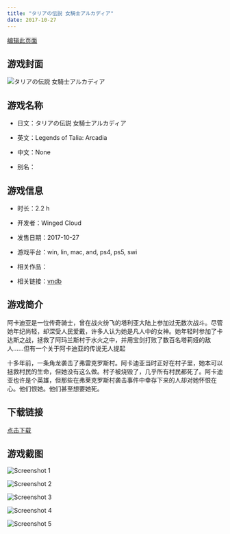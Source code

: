 ```yaml
---
title: "タリアの伝説 女騎士アルカディア"
date: 2017-10-27
---
```

[编辑此页面](https://github.com/ACG-3/ADV3-source/blob/main/source/_posts/%E3%82%BF%E3%83%AA%E3%82%A2%E3%81%AE%E4%BC%9D%E8%AA%AC%20%E5%A5%B3%E9%A8%8E%E5%A3%AB%E3%82%A2%E3%83%AB%E3%82%AB%E3%83%87%E3%82%A3%E3%82%A2.md)

## 游戏封面

![タリアの伝説 女騎士アルカディア](https%3A//pan.timero.xyz/onedrive/img_lib_001/%E3%82%BF%E3%83%AA%E3%82%A2%E3%81%AE%E4%BC%9D%E8%AA%AC%20%E5%A5%B3%E9%A8%8E%E5%A3%AB%E3%82%A2%E3%83%AB%E3%82%AB%E3%83%87%E3%82%A3%E3%82%A2_cover.avif)


## 游戏名称

- 日文：タリアの伝説 女騎士アルカディア
- 英文：Legends of Talia: Arcadia
- 中文：None

- 别名：


## 游戏信息

- 时长：2.2 h
- 开发者：Winged Cloud
- 发售日期：2017-10-27
- 游戏平台：win, lin, mac, and, ps4, ps5, swi
- 相关作品：

- 相关链接：[vndb](https://vndb.org/v22009)


## 游戏简介

阿卡迪亚是一位传奇骑士，曾在战火纷飞的塔利亚大陆上参加过无数次战斗。尽管她年纪尚轻，却深受人民爱戴，许多人认为她是凡人中的女神。她年轻时参加了卡达斯之战，拯救了阿玛兰斯村于水火之中，并用宝剑打败了数百名塔莉娅的敌人......但有一个关于阿卡迪亚的传说无人提起

十多年前，一条角龙袭击了弗雷克罗斯村。阿卡迪亚当时正好在村子里，她本可以拯救村民的生命，但她没有这么做。村子被烧毁了，几乎所有村民都死了。阿卡迪亚也许是个英雄，但那些在弗莱克罗斯村袭击事件中幸存下来的人却对她怀恨在心。他们恨她。他们甚至想要她死。




## 下载链接

[点击下载](https://pan.timero.xyz/onedrive/adv_lib_001/%E3%82%BF%E3%83%AA%E3%82%A2%E3%81%AE%E4%BC%9D%E8%AA%AC%20%E5%A5%B3%E9%A8%8E%E5%A3%AB%E3%82%A2%E3%83%AB%E3%82%AB%E3%83%87%E3%82%A3%E3%82%A2)


## 游戏截图


![Screenshot 1](https%3A//pan.timero.xyz/onedrive/img_lib_001/%E3%82%BF%E3%83%AA%E3%82%A2%E3%81%AE%E4%BC%9D%E8%AA%AC%20%E5%A5%B3%E9%A8%8E%E5%A3%AB%E3%82%A2%E3%83%AB%E3%82%AB%E3%83%87%E3%82%A3%E3%82%A2_Screenshot_1.avif)

![Screenshot 2](https%3A//pan.timero.xyz/onedrive/img_lib_001/%E3%82%BF%E3%83%AA%E3%82%A2%E3%81%AE%E4%BC%9D%E8%AA%AC%20%E5%A5%B3%E9%A8%8E%E5%A3%AB%E3%82%A2%E3%83%AB%E3%82%AB%E3%83%87%E3%82%A3%E3%82%A2_Screenshot_2.avif)

![Screenshot 3](https%3A//pan.timero.xyz/onedrive/img_lib_001/%E3%82%BF%E3%83%AA%E3%82%A2%E3%81%AE%E4%BC%9D%E8%AA%AC%20%E5%A5%B3%E9%A8%8E%E5%A3%AB%E3%82%A2%E3%83%AB%E3%82%AB%E3%83%87%E3%82%A3%E3%82%A2_Screenshot_3.avif)

![Screenshot 4](https%3A//pan.timero.xyz/onedrive/img_lib_001/%E3%82%BF%E3%83%AA%E3%82%A2%E3%81%AE%E4%BC%9D%E8%AA%AC%20%E5%A5%B3%E9%A8%8E%E5%A3%AB%E3%82%A2%E3%83%AB%E3%82%AB%E3%83%87%E3%82%A3%E3%82%A2_Screenshot_4.avif)

![Screenshot 5](https%3A//pan.timero.xyz/onedrive/img_lib_001/%E3%82%BF%E3%83%AA%E3%82%A2%E3%81%AE%E4%BC%9D%E8%AA%AC%20%E5%A5%B3%E9%A8%8E%E5%A3%AB%E3%82%A2%E3%83%AB%E3%82%AB%E3%83%87%E3%82%A3%E3%82%A2_Screenshot_5.avif)

